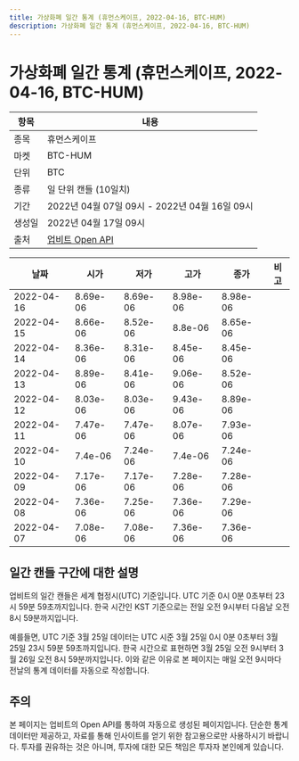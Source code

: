 ```yaml
---
title: 가상화폐 일간 통계 (휴먼스케이프, 2022-04-16, BTC-HUM)
description: 가상화폐 일간 통계 (휴먼스케이프, 2022-04-16, BTC-HUM)
---
```



가상화폐 일간 통계 (휴먼스케이프, 2022-04-16, BTC-HUM)
===

|항목|내용|
|--|--|
|종목|휴먼스케이프|
|마켓|BTC-HUM|
|단위|BTC|
|종류|일 단위 캔들 (10일치)|
|기간|2022년 04월 07일 09시 - 2022년 04월 16일 09시|
|생성일|2022년 04월 17일 09시|
|출처|[업비트 Open API](https://docs.upbit.com)|


|날짜|시가|저가|고가|종가|비고|
|--|--|--|--|--|--|
|2022-04-16|8.69e-06|8.69e-06|8.98e-06|8.98e-06|    |
|2022-04-15|8.66e-06|8.52e-06|8.8e-06|8.65e-06|    |
|2022-04-14|8.36e-06|8.31e-06|8.45e-06|8.45e-06|    |
|2022-04-13|8.89e-06|8.41e-06|9.06e-06|8.52e-06|    |
|2022-04-12|8.03e-06|8.03e-06|9.43e-06|8.89e-06|    |
|2022-04-11|7.47e-06|7.47e-06|8.07e-06|7.93e-06|    |
|2022-04-10|7.4e-06|7.24e-06|7.4e-06|7.24e-06|    |
|2022-04-09|7.17e-06|7.17e-06|7.28e-06|7.28e-06|    |
|2022-04-08|7.36e-06|7.25e-06|7.36e-06|7.29e-06|    |
|2022-04-07|7.08e-06|7.08e-06|7.36e-06|7.36e-06|    |


일간 캔들 구간에 대한 설명
---


업비트의 일간 캔들은 세계 협정시(UTC) 기준입니다. 
UTC 기준 0시 0분 0초부터 23시 59분 59초까지입니다. 
한국 시간인 KST 기준으로는 전일 오전 9시부터 다음날 오전 8시 59분까지입니다. 


예를들면, UTC 기준 3월 25일 데이터는 UTC 시준 3월 25일 0시 0분 0초부터 3월 25일 23시 59분 59초까지입니다. 
한국 시간으로 표현하면 3월 25일 오전 9시부터 3월 26일 오전 8시 59분까지입니다. 
이와 같은 이유로 본 페이지는 매일 오전 9시마다 전날의 통계 데이터를 자동으로 작성합니다. 


주의
---


본 페이지는 업비트의 Open API를 통하여 자동으로 생성된 페이지입니다. 
단순한 통계 데이터만 제공하고, 자료를 통해 인사이트를 얻기 위한 참고용으로만 사용하시기 바랍니다. 
투자를 권유하는 것은 아니며, 투자에 대한 모든 책임은 투자자 본인에게 있습니다. 
